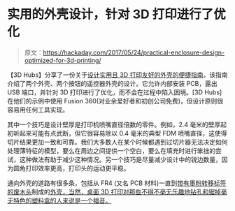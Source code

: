 # 实用的外壳设计，针对 3D 打印进行了优化

> 原文：<https://hackaday.com/2017/05/24/practical-enclosure-design-optimized-for-3d-printing/>

【3D Hubs】分享了一份关于[设计实用且 3D 打印友好的外壳的便捷指南](https://www.3dhubs.com/knowledge-base/cad-modeling-1-enclosures)。该指南介绍了两个外壳、两个按钮的遥控器外壳的设计。它允许内部安装 PCB，露出 USB 端口，并针对 3D 打印进行了优化，而不会在过程中陷入困境。[3D Hubs]在他们的示例中使用 Fusion 360(对业余爱好者和初创公司免费)，但设计原则很容易用任何工具实现。

其中一个技巧是设计壁厚是打印机喷嘴直径倍数的零件。例如，2.4 毫米的壁厚起初听起来可能有点武断，但它很容易除以 0.4 毫米的典型 FDM 喷嘴直径，这使得切片结果更加一致和可靠。我们大多数人在某个时候都遇到过切片器无法决定如何处理薄特征的模型，要么在周边之间提供一个空白，要么在填充时进行笨拙的尝试，这种做法有助于减少这种情况。另一个技巧是尽量减少设计中的锐边数量，因为圆角打印效率更高，打印头的运动更平稳。

通向外壳的道路有很多条，包括从 FR4 (又名 PCB 材料)一直到[带有墨粉转移标签的废木头](http://hackaday.com/2016/11/18/need-an-enclosure-try-scrap-wood-with-toner-transfer-labels/)制成的[外壳，当然，桌面 3D 打印对那些不得不毫无乐趣地钻孔和锯掉毫无特色的塑料盒的人来说是一个福音。](http://hackaday.com/2015/06/03/how-to-build-beautiful-enclosures-from-fr4-aka-pcbs/)